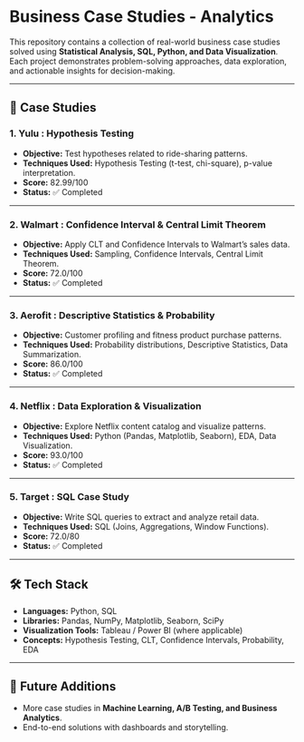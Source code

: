 # Business Case Studies - Analytics 

This repository contains a collection of real-world business case studies solved using **Statistical Analysis, SQL, Python, and Data Visualization**.  
Each project demonstrates problem-solving approaches, data exploration, and actionable insights for decision-making.

---

## 📂 Case Studies

### 1. Yulu : Hypothesis Testing
- **Objective:** Test hypotheses related to ride-sharing patterns.  
- **Techniques Used:** Hypothesis Testing (t-test, chi-square), p-value interpretation.  
- **Score:** 82.99/100  
- **Status:** ✅ Completed  

---

### 2. Walmart : Confidence Interval & Central Limit Theorem
- **Objective:** Apply CLT and Confidence Intervals to Walmart’s sales data.  
- **Techniques Used:** Sampling, Confidence Intervals, Central Limit Theorem.  
- **Score:** 72.0/100  
- **Status:** ✅ Completed  

---

### 3. Aerofit : Descriptive Statistics & Probability
- **Objective:** Customer profiling and fitness product purchase patterns.  
- **Techniques Used:** Probability distributions, Descriptive Statistics, Data Summarization.  
- **Score:** 86.0/100  
- **Status:** ✅ Completed  

---

### 4. Netflix : Data Exploration & Visualization
- **Objective:** Explore Netflix content catalog and visualize patterns.  
- **Techniques Used:** Python (Pandas, Matplotlib, Seaborn), EDA, Data Visualization.  
- **Score:** 93.0/100  
- **Status:** ✅ Completed  

---

### 5. Target : SQL Case Study
- **Objective:** Write SQL queries to extract and analyze retail data.  
- **Techniques Used:** SQL (Joins, Aggregations, Window Functions).  
- **Score:** 72.0/80  
- **Status:** ✅ Completed  

---

## 🛠️ Tech Stack
- **Languages:** Python, SQL  
- **Libraries:** Pandas, NumPy, Matplotlib, Seaborn, SciPy  
- **Visualization Tools:** Tableau / Power BI (where applicable)  
- **Concepts:** Hypothesis Testing, CLT, Confidence Intervals, Probability, EDA  

---

## 🚀 Future Additions
- More case studies in **Machine Learning, A/B Testing, and Business Analytics**.  
- End-to-end solutions with dashboards and storytelling.  
